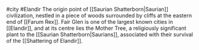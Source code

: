 #city #Elandir
The origin point of [[Saurian Shatterborn|Saurian]] civilization, nestled in a piece of woods surrounded by cliffs at the eastern end of [[Farum Rex]]. Fair Glen is one of the largest known cities in [[Elandir]], and at its centre lies the Mother Tree, a religiously significant plant to the [[Saurian Shatterborn|Saurians]], associated with their survival of the [[Shattering of Elandir]].